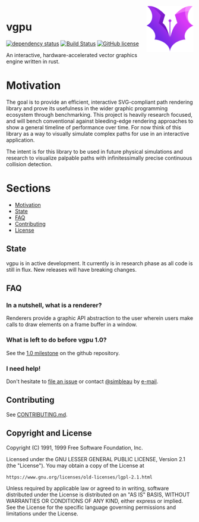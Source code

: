 <img align="right" alt="Placeholder Logo. Author: https://www.vectorstock.com/royalty-free-vectors/vectors-by_buqancreative" width="25%" src="logo.png">

# vgpu
[![dependency status](https://deps.rs/repo/github/simbleau/vgpu/status.svg)](https://deps.rs/repo/github/simbleau/vgpu)
[![Build Status](https://travis-ci.com/simbleau/vgpu.svg?branch=main)](https://travis-ci.com/simbleau/vgpu) 
[![GitHub license](https://img.shields.io/github/license/simbleau/vgpu)](https://github.com/simbleau/vgpu/blob/main/LICENSE)

An interactive, hardware-accelerated vector graphics engine written in rust.

# Motivation

The goal is to provide an efficient, interactive SVG-compliant path rendering library and prove its usefulness in the wider graphic programming ecosystem through benchmarking. This project is heavily research focused, and will bench conventional against bleeding-edge rendering approaches to show a general timeline of performance over time. For now think of this library as a way to visually simulate complex paths for use in an interactive application.

The intent is for this library to be used in future physical simulations and research to visualize palpable paths with infinitessimally precise continuous collision detection.

# Sections

* [Motivation](#motivation)
* [State](#state)
* [FAQ](#faq)
* [Contributing](#contributing)
* [License](#copyright-and-license)

## State

vgpu is in active development. It currently is in research phase as all code is still in flux. New releases will have breaking changes.

## FAQ

### In a nutshell, what is a renderer?

Renderers provide a graphic API abstraction to the user wherein users make calls to draw elements on a frame buffer in a window.

### What is left to do before vgpu 1.0?

See the [1.0 milestone](https://github.com/simbleau/vgpu/milestone/1) on the github repository.

### I need help!

Don't hesitate to [file an issue](https://github.com/simbleau/vgpu/issues/new) or contact [@simbleau](https://github.com/simbleau) by [e-mail](mailto:spencer@imbleau.com).

## Contributing

See [CONTRIBUTING.md](https://github.com/simbleau/vgpu/blob/master/CONTRIBUTING.md).

## Copyright and License

Copyright (C) 1991, 1999 Free Software Foundation, Inc.

Licensed under the GNU LESSER GENERAL PUBLIC LICENSE, Version 2.1 (the "License").
You may obtain a copy of the License at

    https://www.gnu.org/licenses/old-licenses/lgpl-2.1.html

Unless required by applicable law or agreed to in writing, software
distributed under the License is distributed on an "AS IS" BASIS,
WITHOUT WARRANTIES OR CONDITIONS OF ANY KIND, either express or implied.
See the License for the specific language governing permissions and
limitations under the License.

